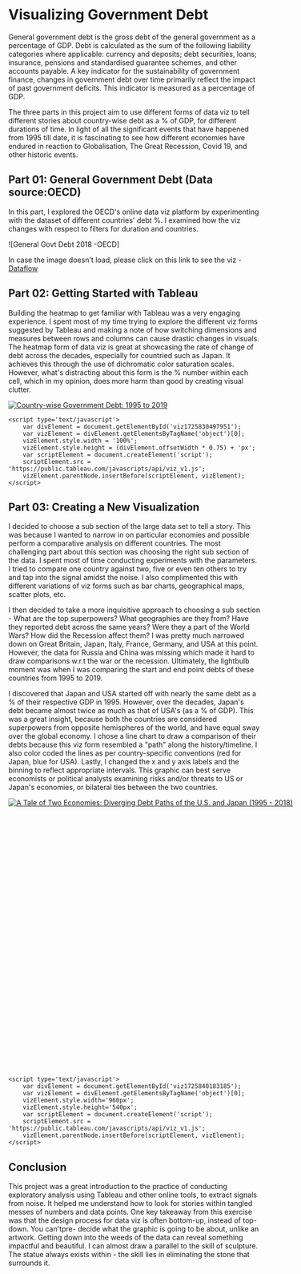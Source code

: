 # Visualizing Government Debt

General government debt is the gross debt of the general government as a percentage of GDP.
Debt is calculated as the sum of the following liability categories where applicable: currency and deposits; debt securities, loans; insurance, pensions and standardised guarantee schemes, and other accounts payable. A key indicator for the sustainability of government finance, changes in government debt over time primarily reflect the impact of past government deficits.
This indicator is measured as a percentage of GDP.

The three parts in this project aim to use different forms of data viz to tell different stories about country-wise debt as a % of GDP, for different durations of time. In light of all the significant events that have happened from 1995 till date, it is fascinating to see how different economies have endured in reaction to Globalisation, The Great Recession, Covid 19, and other historic events.

## Part 01: General Government Debt (Data source:OECD)

In this part, I explored the OECD's online data viz platform by experimenting with the dataset of different countries' debt %. I examined how the viz changes with respect to filters for duration and countries.

![General Govt Debt 2018 -OECD]

In case the image doesn't load, please click on this link to see the viz - <a rel="noopener noreferrer" href="https://data-viewer.oecd.org?chartId=d9a1e503-528a-42bc-b50b-3f670aff1254" target="_blank">Dataflow</a>

## Part 02: Getting Started with Tableau

Building the heatmap to get familiar with Tableau was a very engaging experience. I spent most of my time trying to explore the different viz forms suggested by Tableau and making a note of how switching dimensions and measures between rows and columns can cause drastic changes in visuals. The heatmap form of data viz is great at showcasing the rate of change of debt across the decades, especially for countried such as Japan. It achieves this through the use of dichromatic color saturation scales. However, what's distracting about this form is the % number within each cell, which in my opinion, does more harm than good by creating visual clutter. 

<html lang="en">
<head>
    <meta charset="UTF-8">
    <meta name="viewport" content="width=device-width, initial-scale=1.0">
    <title>Government Debt Visualization</title>
</head>
<body>
    <div class='tableauPlaceholder' id='viz1725830497951' style='position: relative'>
        <noscript>
            <a href='#'><img alt='Country-wise Government Debt: 1995 to 2019' src='https://public.tableau.com/static/images/Co/Country-wiseGovernmentDebt1995to2019/Sheet1/1_rss.png' style='border: none' /></a>
        </noscript>
        <object class='tableauViz' style='display:none;'>
            <param name='host_url' value='https%3A%2F%2Fpublic.tableau.com%2F' />
            <param name='embed_code_version' value='3' />
            <param name='site_root' value='' />
            <param name='name' value='Country-wiseGovernmentDebt1995to2019/Sheet1' />
            <param name='tabs' value='no' />
            <param name='toolbar' value='yes' />
            <param name='static_image' value='https://public.tableau.com/static/images/Co/Country-wiseGovernmentDebt1995to2019/Sheet1/1.png' />
            <param name='animate_transition' value='yes' />
            <param name='display_static_image' value='yes' />
            <param name='display_spinner' value='yes' />
            <param name='display_overlay' value='yes' />
            <param name='display_count' value='yes' />
            <param name='language' value='en-US' />
            <param name='filter' value='publish=yes' />
        </object>
    </div>

    <script type='text/javascript'>
        var divElement = document.getElementById('viz1725830497951');
        var vizElement = divElement.getElementsByTagName('object')[0];
        vizElement.style.width = '100%';
        vizElement.style.height = (divElement.offsetWidth * 0.75) + 'px';
        var scriptElement = document.createElement('script');
        scriptElement.src = 'https://public.tableau.com/javascripts/api/viz_v1.js';
        vizElement.parentNode.insertBefore(scriptElement, vizElement);
    </script>
</body>
</html>

## Part 03: Creating a New Visualization

I decided to choose a sub section of the large data set to tell a story. This was because I wanted to narrow in on particular economies and possible perform a comparative analysis on different countries. The most challenging part about this section was choosing the right sub section of the data. I spent most of time conducting experiments with the parameters. I tried to compare one country against two, five or even ten others to try and tap into the signal amidst the noise. I also complimented this with different variations of viz forms such as bar charts, geographical maps, scatter plots, etc. 

I then decided to take a more inquisitive approach to choosing a sub section - What are the top superpowers? What geographies are they from? Have they reported debt across the same years? Were they a part of the World Wars? How did the Recession affect them? I was pretty much narrowed down on Great Britain, Japan, Italy, France, Germany, and USA at this point. However, the data for Russia and China was missing which made it hard to draw comparisons w.r.t the war or the recession. Ultimately, the lightbulb moment was when I was comparing the start and end point debts of these countries from 1995 to 2019. 

I discovered that Japan and USA started off with nearly the same debt as a % of their respective GDP in 1995. However, over the decades, Japan's debt became almost twice as much as that of USA's (as a % of GDP). This was a great insight, because both the countries are considered superpowers from opposite hemispheres of the world, and have equal sway over the global economy. I chose a line chart to draw a comparison of their debts because this viz form resembled a "path" along the history/timeline. I also color coded the lines as per country-specific conventions (red for Japan, blue for USA). Lastly, I changed the x and y axis labels and the binning to reflect appropriate intervals. This graphic can best serve economists or political analysts examining risks and/or threats to US or Japan's economies, or bilateral ties between the two countries.
 
<html lang="en">
<head>
    <meta charset="UTF-8">
    <meta name="viewport" content="width=device-width, initial-scale=1.0">
    <title>Tableau Visualization</title>
</head>
<body>
    <div class='tableauPlaceholder' id='viz1725840183185' style='position: relative; width: 960px; height: 540px;'>
        <noscript>
            <a href='#'>
                <img alt='A Tale of Two Economies: Diverging Debt Paths of the U.S. and Japan (1995 - 2018)' 
                     src='https://public.tableau.com/static/images/Di/DivergingDebtPaths-USAandJapan/Sheet1/1_rss.png' 
                     style='border: none' />
            </a>
        </noscript>
        <object class='tableauViz' style='display:none;'>
            <param name='host_url' value='https%3A%2F%2Fpublic.tableau.com%2F' /> 
            <param name='embed_code_version' value='3' /> 
            <param name='name' value='DivergingDebtPaths-USAandJapan&#47;Sheet1' />
            <param name='tabs' value='no' />
            <param name='toolbar' value='yes' />
            <param name='static_image' value='https://public.tableau.com/static/images/Di/DivergingDebtPaths-USAandJapan/Sheet1/1.png' />
            <param name='animate_transition' value='yes' />
            <param name='display_static_image' value='yes' />
            <param name='display_spinner' value='yes' />
            <param name='display_overlay' value='yes' />
            <param name='display_count' value='yes' />
            <param name='language' value='en-US' />
            <param name='filter' value='publish=yes' />
        </object>
    </div>

    <script type='text/javascript'>
        var divElement = document.getElementById('viz1725840183185');
        var vizElement = divElement.getElementsByTagName('object')[0];
        vizElement.style.width='960px';
        vizElement.style.height='540px';
        var scriptElement = document.createElement('script');
        scriptElement.src = 'https://public.tableau.com/javascripts/api/viz_v1.js';
        vizElement.parentNode.insertBefore(scriptElement, vizElement);
    </script>
</body>
</html>

## Conclusion
This project was a great introduction to the practice of conducting exploratory analysis using Tableau and other online tools, to extract signals from noise. It helped me understand how to look for stories within tangled messes of numbers and data points. One key takeaway from this exercise was that the design process for data viz is often bottom-up, instead of top-down. You can'tpre- decide what the graphic is going to be about, unlike an artwork. Getting down into the weeds of the data can reveal something impactful and beautiful. I can almost draw a parallel to the skill of sculpture. The statue always exists within - the skill lies in eliminating the stone that surrounds it.
